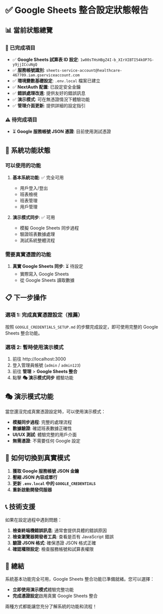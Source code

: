# ✅ Google Sheets 整合設定狀態報告

## 📊 當前狀態總覽

### 🎯 已完成項目
- ✅ **Google Sheets 試算表 ID 設定**: `1w00sTHsHBgZ4I-b_XIrXIBTI54kOP7G-y9jjICcuNgQ`
- ✅ **服務帳號識別**: `sheets-service-account@healthcare-467709.iam.gserviceaccount.com`
- ✅ **環境變數基礎設定**: `.env.local` 檔案已建立
- ✅ **NextAuth 配置**: 已設定安全金鑰
- ✅ **錯誤處理改進**: 提供友好的錯誤訊息
- ✅ **演示模式**: 可在無憑證情況下體驗功能
- ✅ **管理介面更新**: 提供詳細的設定指引

### ⚠️ 待完成項目
- ⏳ **Google 服務帳號 JSON 憑證**: 目前使用測試憑證

## 🚀 系統功能狀態

### 可以使用的功能
1. **基本系統功能**: ✅ 完全可用
   - 用戶登入/登出
   - 班表檢視
   - 班表管理
   - 用戶管理

2. **演示模式同步**: ✅ 可用
   - 模擬 Google Sheets 同步過程
   - 驗證班表數據處理
   - 測試系統整體流程

### 需要真實憑證的功能
1. **真實 Google Sheets 同步**: ⏳ 待設定
   - 實際寫入 Google Sheets
   - 從 Google Sheets 讀取數據

## 📋 下一步操作

### 選項 1: 完成真實憑證設定（推薦）
按照 `GOOGLE_CREDENTIALS_SETUP.md` 的步驟完成設定，即可使用完整的 Google Sheets 整合功能。

### 選項 2: 暫時使用演示模式
1. 前往 http://localhost:3000
2. 登入管理員帳號 (`admin` / `admin123`)
3. 前往 **管理** > **Google Sheets 整合**
4. 點擊 **🎭 演示模式同步** 體驗功能

## 🎭 演示模式功能

當您還沒完成真實憑證設定時，可以使用演示模式：

- **模擬同步過程**: 完整的處理流程
- **數據驗證**: 確認班表數據正確性
- **UI/UX 測試**: 體驗完整的用戶介面
- **無需憑證**: 不需要任何 Google 設定

## 🔧 如何切換到真實模式

1. **獲取 Google 服務帳號 JSON 金鑰**
2. **壓縮 JSON 內容成單行**
3. **更新 `.env.local` 中的 `GOOGLE_CREDENTIALS`**
4. **重新啟動開發伺服器**

## 📞 技術支援

如果在設定過程中遇到問題：

1. **檢查終端機錯誤訊息**: 通常會提供具體的錯誤原因
2. **檢查瀏覽器開發者工具**: 查看是否有 JavaScript 錯誤
3. **驗證 JSON 格式**: 確保憑證 JSON 格式正確
4. **確認權限設定**: 檢查服務帳號和試算表權限

## 🎯 總結

系統基本功能完全可用，Google Sheets 整合功能已準備就緒。您可以選擇：

- **立即使用演示模式**體驗完整功能
- **完成憑證設定**啟用真實 Google Sheets 整合

兩種方式都能讓您充分了解系統的功能和流程！
